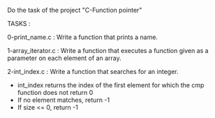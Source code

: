 Do the task of the project "C-Function pointer"

TASKS :

0-print_name.c : Write a function that prints a name.

1-array_iterator.c : Write a function that executes a function given as a parameter on each element of an array.

2-int_index.c : Write a function that searches for an integer.
- int_index returns the index of the first element for which the cmp function does not return 0
- If no element matches, return -1
- If size <= 0, return -1

